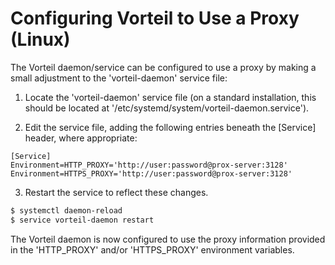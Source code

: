 # Configuring Vorteil to Use a Proxy (Linux)
The Vorteil daemon/service can be configured to use a proxy by making a small adjustment to the 'vorteil-daemon' service file:

1. Locate the 'vorteil-daemon' service file (on a standard installation, this should be located at '/etc/systemd/system/vorteil-daemon.service').

2. Edit the service file, adding the following entries beneath the [Service] header, where appropriate:

```systemd
[Service]
Environment=HTTP_PROXY='http://user:password@prox-server:3128'
Environment=HTTPS_PROXY='http://user:password@prox-server:3128'
```

3. Restart the service to reflect these changes.

```bash
$ systemctl daemon-reload
$ service vorteil-daemon restart
```

The Vorteil daemon is now configured to use the proxy information provided in the 'HTTP_PROXY' and/or 'HTTPS_PROXY' environment variables.
